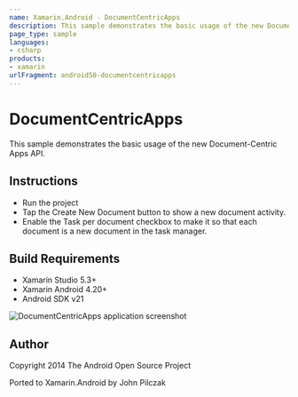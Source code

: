 ```yaml
---
name: Xamarin.Android - DocumentCentricApps
description: This sample demonstrates the basic usage of the new Document-Centric Apps API. Instructions Run the project Tap the Create New Document button to...
page_type: sample
languages:
- csharp
products:
- xamarin
urlFragment: android50-documentcentricapps
---
```

# DocumentCentricApps

This sample demonstrates the basic usage of the new Document-Centric Apps API.

## Instructions

* Run the project
* Tap the Create New Document button to show a new document activity.
* Enable the Task per document checkbox to make it so that each document is a new document in the task manager.

## Build Requirements
* Xamarin Studio 5.3+
* Xamarin Android 4.20+
* Android SDK v21

![DocumentCentricApps application screenshot](Screenshots/MainActivity.png "DocumentCentricApps application screenshot")

## Author 
Copyright 2014 The Android Open Source Project

Ported to Xamarin.Android by John Pilczak
